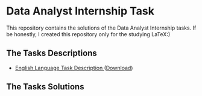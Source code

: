 # Data Analyst Internship Task
This repository contains the solutions of the Data Analyst Internship tasks.
If be honestly, I created this repository only for the studying LaTeX:)


## The Tasks Descriptions
- [English Language Task Description ](https://github.com/JuiceFV/Data_Analyst_Internship_Task/blob/master/Task_Description_ENG.pdf) ([Download](https://github.com/JuiceFV/Data_Analyst_Internship_Task/raw/master/Task_Description_ENG.pdf))

## The Tasks Solutions 

